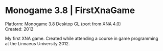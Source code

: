 # Monogame 3.8 | FirstXnaGame
Platform: Monogame 3.8 Desktop GL (port from XNA 4.0)  
Created: 2012  

My first XNA game. Created while attending a course in game programming at the Linnaeus University 2012.
